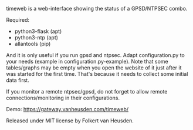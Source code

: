 timeweb is a web-interface showing the status of a GPSD/NTPSEC combo.


Required:
- python3-flask (apt)
- python3-ntp   (apt)
- allantools    (pip)

And it is only useful if you run gpsd and ntpsec.
Adapt configuration.py to your needs (example in
configuration.py-example).
Note that some tables/graphs may be empty when you open the website of
it just after it was started for the first time. That's because it
needs to collect some initial data first.

If you monitor a remote ntpsec/gpsd, do not forget to allow remote
connections/monitoring in their configurations.


Demo: https://gateway.vanheusden.com/timeweb/



Released under MIT license by Folkert van Heusden.
